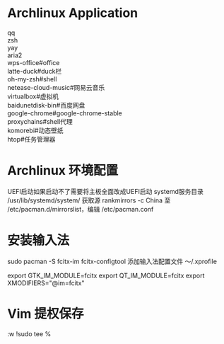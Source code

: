 # Archlinux Application
qq  
zsh  
yay  
aria2  
wps-office#office  
latte-duck#duck栏  
oh-my-zsh#shell  
netease-cloud-music#网易云音乐  
virtualbox#虚拟机  
baidunetdisk-bin#百度网盘  
google-chrome#google-chrome-stable  
proxychains#shell代理  
komorebi#动态壁纸  
htop#任务管理器  
# Archlinux 环境配置
UEFI启动如果启动不了需要将主板全面改成UEFI启动
systemd服务目录 /usr/lib/systemd/system/
获取源 rankmirrors -c China 至 /etc/pacman.d/mirrorslist，编辑 /etc/pacman.conf
# 安装输入法
sudo pacman -S fcitx-im fcitx-configtool
添加输入法配置文件 ～/.xprofile

export GTK_IM_MODULE=fcitx
export QT_IM_MODULE=fcitx
export XMODIFIERS="@im=fcitx"
# Vim 提权保存
:w !sudo tee %
